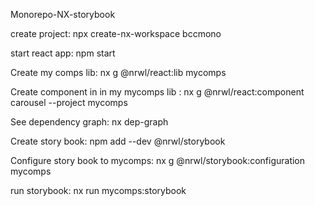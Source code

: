 Monorepo-NX-storybook

create project: npx create-nx-workspace bccmono

start react app: npm start

Create my comps lib: nx g @nrwl/react:lib mycomps

Create component in in my mycomps lib : nx g @nrwl/react:component carousel --project mycomps

See dependency graph: nx dep-graph

Create story book: npm add --dev @nrwl/storybook

Configure story book to mycomps: nx g @nrwl/storybook:configuration mycomps

run storybook: nx run mycomps:storybook
